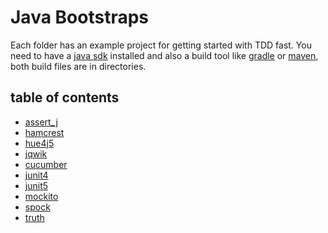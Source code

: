 # Java Bootstraps

Each folder has an example project for getting started with TDD fast.
You need to have a [java sdk](https://www.java.com/) installed and also a build tool like [gradle](http://gradle.org/) or [maven](https://maven.apache.org/), both build files are in directories.

## table of contents

  * [assert_j](assert_j)
  * [hamcrest](hamcrest)
  * [hue4j5](hue4j5)
  * [jqwik](jqwik)
  * [cucumber](cucumber)
  * [junit4](junit4)
  * [junit5](junit5)
  * [mockito](mockito)
  * [spock](spock)
  * [truth](truth)
